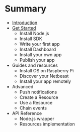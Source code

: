 # Summary

* [Introduction](README.md)
* [Get Started](get-started/index.md)
   * Install Node.js
   * Install SDK
   * Write your first app
   * Install Dashboard
   * Install your own app
   * Publish your app
* Guides and resources
   * Install OS on Raspberry Pi
   * Discover your Netbeast
   * Install your app remotely
* Advanced
   * Push notifications
   * Create a Resource
   * Use a Resource
   * Chain events
* API Reference
   * Node.js wrapper
   * Resources implementation

